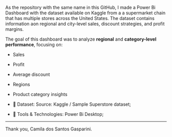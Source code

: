 As the repository with the same name in this GitHub, I made a Power Bi Dashboard with the dataset available on Kaggle from a a supermarket chain that has multiple stores across the United States. 
The dataset contains information aon regional and city-level sales, discount strategies, and profit margins.

The goal of this dashboard was to analyze **regional** and **category-level performance**, focusing on:

- Sales
- Profit
- Average discount  
- Regions  
- Product category insights

- 📁 Dataset: Source: Kaggle / Sample Superstore dataset;

- 🔧 Tools & Technologies: Power Bi Desktop;

___________________________________________________________
Thank you, Camila dos Santos Gasparini.
